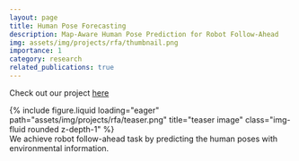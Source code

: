 ```yaml
---
layout: page
title: Human Pose Forecasting
description: Map-Aware Human Pose Prediction for Robot Follow-Ahead
img: assets/img/projects/rfa/thumbnail.png
importance: 1
category: research
related_publications: true
---
```


Check out our project [here](https://qingyuan-jiang.github.io/iros2024_poseForecasting/)

<div class="row">
    <div class="col-sm mt-3 mt-md-0">
        {% include figure.liquid loading="eager" path="assets/img/projects/rfa/teaser.png" title="teaser image" class="img-fluid rounded z-depth-1" %}
    </div>
</div>
<div class="caption">
    We achieve robot follow-ahead task by predicting the human poses with environmental information.
</div>

